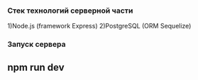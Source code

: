 ### Стек технологий серверной части
1)Node.js (framework Express)
2)PostgreSQL (ORM Sequelize)


### Запуск сервера
## npm run dev
